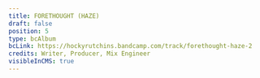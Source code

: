 ```yaml
---
title: FORETHOUGHT (HAZE)
draft: false
position: 5
type: bcAlbum
bcLink: https://hockyrutchins.bandcamp.com/track/forethought-haze-2
credits: Writer, Producer, Mix Engineer
visibleInCMS: true
---
```

